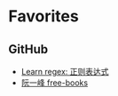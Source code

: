 # Favorites

## GitHub

- [Learn regex: 正则表达式](https://github.com/ziishaned/learn-regex)
- [阮一峰 free-books](https://github.com/ruanyf/free-books/blob/master/README.md)
